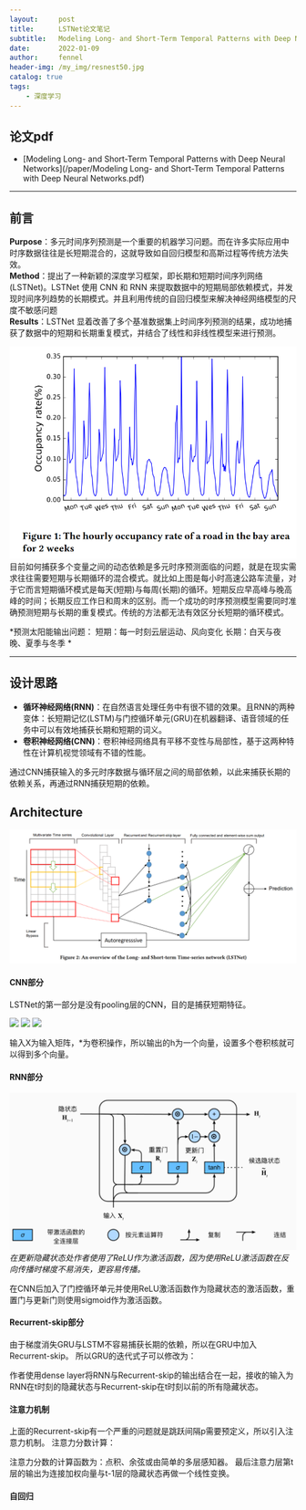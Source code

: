 ```yaml
---
layout:     post
title:      LSTNet论文笔记
subtitle:   Modeling Long- and Short-Term Temporal Patterns with Deep Neural Networks
date:       2022-01-09
author:     fennel
header-img: /my_img/resnest50.jpg
catalog: true
tags:
    - 深度学习
---
```


## 论文pdf

- [Modeling Long- and Short-Term Temporal Patterns with Deep Neural Networks](/paper/Modeling Long- and Short-Term Temporal Patterns with Deep Neural Networks.pdf)

--- 

## 前言

**Purpose**：多元时间序列预测是一个重要的机器学习问题。而在许多实际应用中时序数据往往是长短期混合的，这就导致如自回归模型和高斯过程等传统方法失效。<br>
**Method**：提出了一种新颖的深度学习框架，即长期和短期时间序列网络 (LSTNet)。LSTNet 使用 CNN 和 RNN 来提取数据中的短期局部依赖模式，并发现时间序列趋势的长期模式。并且利用传统的自回归模型来解决神经网络模型的尺度不敏感问题<br>
**Results**：LSTNet 显着改善了多个基准数据集上时间序列预测的结果，成功地捕获了数据中的短期和长期重复模式，并结合了线性和非线性模型来进行预测。<br>

![LSTNetf1](my_img/LSTNetf1.png)
目前如何捕获多个变量之间的动态依赖是多元时序预测面临的问题，就是在现实需求往往需要短期与长期循环的混合模式。就比如上图是每小时高速公路车流量，对于它而言短期循环模式是每天(短期)与每周(长期)的循环。短期反应早高峰与晚高峰的时间；长期反应工作日和周末的区别。而一个成功的时序预测模型需要同时准确预测短期与长期的重复模式。传统的方法都无法有效区分长短期的循环模式。

*预测太阳能输出问题：
短期：每一时刻云层运动、风向变化
长期：白天与夜晚、夏季与冬季
*

---

## 设计思路

- **循环神经网络(RNN)**：在自然语言处理任务中有很不错的效果。且RNN的两种变体：长短期记忆(LSTM)与门控循环单元(GRU)在机器翻译、语音领域的任务中可以有效地捕获长期和短期的词义。
- **卷积神经网络(CNN)**：卷积神经网络具有平移不变性与局部性，基于这两种特性在计算机视觉领域有不错的性能。

通过CNN捕获输入的多元时序数据与循环层之间的局部依赖，以此来捕获长期的依赖关系，再通过RNN捕获短期的依赖。


## Architecture

![LSTNetf1](/my_img/LSTNetf2.png)

#### CNN部分

LSTNet的第一部分是没有pooling层的CNN，目的是捕获短期特征。

![](https://latex.codecogs.com/svg.image?h_k=RELU(W_k*X&plus;b_k))
![](https://latex.codecogs.com/svg.image?X=\{y_1,y_2,...,y_T\}\in&space;R^{n\times&space;T})
![](https://latex.codecogs.com/svg.image?W_k\in&space;R^{n\times&space;w})

输入X为输入矩阵，\*为卷积操作，所以输出的h为一个向量，设置多个卷积核就可以得到多个向量。

#### RNN部分

![](/my_img/LSTNetf3.png)
*在更新隐藏状态处作者使用了ReLU作为激活函数，因为使用ReLU激活函数在反向传播时梯度不易消失，更容易传播。*


在CNN后加入了门控循环单元并使用ReLU激活函数作为隐藏状态的激活函数，重置门与更新门则使用sigmoid作为激活函数。

#### Recurrent-skip部分

由于梯度消失GRU与LSTM不容易捕获长期的依赖，所以在GRU中加入Recurrent-skip。
所以GRU的迭代式子可以修改为：

作者使用dense layer将RNN与Recurrent-skip的输出结合在一起，接收的输入为RNN在t时刻的隐藏状态与Recurrent-skip在t时刻以前的所有隐藏状态。


#### 注意力机制

上面的Recurrent-skip有一个严重的问题就是跳跃间隔p需要预定义，所以引入注意力机制。
注意力分数计算：

注意力分数的计算函数为：点积、余弦或由简单的多层感知器。
最后注意力层第t层的输出为连接加权向量与t-1层的隐藏状态再做一个线性变换。


#### 自回归



